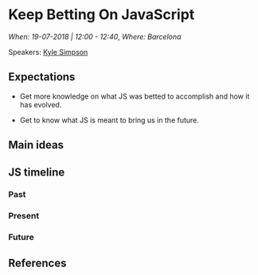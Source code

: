 # Keep Betting On JavaScript

*When: 19-07-2018 | 12:00 - 12:40*, *Where: Barcelona*

Speakers: [Kyle Simpson](https://jscamp.tech/speakers/kyle-simpson)

## Expectations

- Get more knowledge on what JS was betted to accomplish and how it has evolved.

- Get to know what JS is meant to bring us in the future.

## Main ideas

## JS timeline

### Past

### Present

### Future

## References
